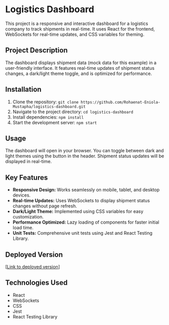 # Logistics Dashboard

This project is a responsive and interactive dashboard for a logistics company to track shipments in real-time. It uses React for the frontend, WebSockets for real-time updates, and CSS variables for theming.

## Project Description

The dashboard displays shipment data (mock data for this example) in a user-friendly interface.  It features real-time updates of shipment status changes, a dark/light theme toggle, and is optimized for performance.

## Installation

1. Clone the repository: `git clone https://github.com/Rohaenat-Eniola-Mustapha/logistics-dashboard.git`
2. Navigate to the project directory: `cd logistics-dashboard`
3. Install dependencies: `npm install`
4. Start the development server: `npm start`

## Usage

The dashboard will open in your browser.  You can toggle between dark and light themes using the button in the header.  Shipment status updates will be displayed in real-time.

## Key Features

*   **Responsive Design:** Works seamlessly on mobile, tablet, and desktop devices.
*   **Real-time Updates:** Uses WebSockets to display shipment status changes without page refresh.
*   **Dark/Light Theme:** Implemented using CSS variables for easy customization.
*   **Performance Optimized:** Lazy loading of components for faster initial load time.
*   **Unit Tests:** Comprehensive unit tests using Jest and React Testing Library.

## Deployed Version

[[Link to deployed version](https://github.com/Rohaenat-Eniola-Mustapha/nithub-project-frontend/blob/main/public/)]

## Technologies Used

*   React
*   WebSockets
*   CSS
*   Jest
*   React Testing Library
